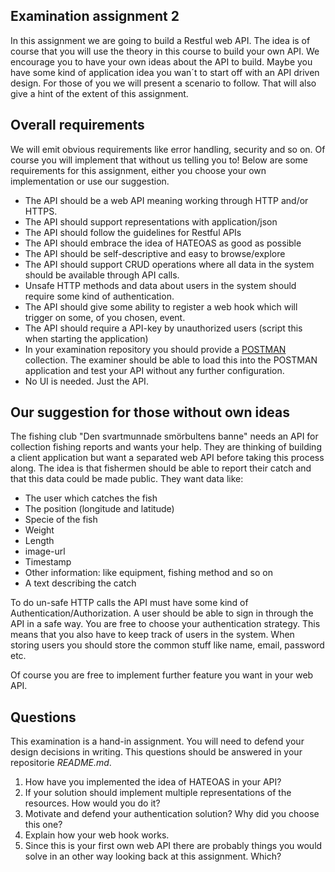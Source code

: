 ## Examination assignment 2
In this assignment we are going to build a Restful web API. The idea is of course that you will use the theory in this course to build your own API. We encourage you to have your own ideas about the API to build. Maybe you have some kind of application idea you wan´t to start off with an API driven design. For those of you we will present a scenario to follow. That will also give a hint of the extent of this assignment.

## Overall requirements

We will emit obvious requirements like error handling, security and so on. Of course you will implement that without us telling you to! Below are some requirements for this assignment, either you choose your own implementation or use our suggestion.

* The API should be a web API meaning working through HTTP and/or HTTPS.
* The API should support representations with application/json
* The API should follow the guidelines for Restful APIs
* The API should embrace the idea of HATEOAS as good as possible
* The API should be self-descriptive and easy to browse/explore
* The API should support CRUD operations where all data in the system should be available through API calls.
* Unsafe HTTP methods and data about users in the system should require some kind of authentication.
* The API should give some ability to register a web hook which will trigger on some, of you chosen, event.
* The API should require a API-key by unauthorized users (script this when starting the application)
* In your examination repository you should provide a [POSTMAN](https://chrome.google.com/webstore/detail/postman/fhbjgbiflinjbdggehcddcbncdddomop) collection. The examiner should be able to load this into the POSTMAN application and test your API without any further configuration.
* No UI is needed. Just the API.

## Our suggestion for those without own ideas
The fishing club "Den svartmunnade smörbultens banne" needs an API for collection fishing reports and wants your help. They are thinking of building a client application but want a separated web API before taking this process along. The idea is that fishermen should be able to report their catch and that this data could be made public. They want data like:

* The user which catches the fish
* The position (longitude and latitude)
* Specie of the fish
* Weight
* Length
* image-url
* Timestamp
* Other information: like equipment, fishing method and so on
* A text describing the catch

To do un-safe HTTP calls the API must have some kind of Authentication/Authorization. A user should be able to sign in through the API in a safe way. You are free to choose your authentication strategy. This means that you also have to keep track of users in the system. When storing users you should store the common stuff like name, email, password etc.

Of course you are free to implement further feature you want in your web API.

## Questions
This examination is a hand-in assignment. You will need to defend your design decisions in writing. This questions should be answered in your repositorie *README.md*.

1. How have you implemented the idea of HATEOAS in your API?
2. If your solution should implement multiple representations of the resources. How would you do it?
3. Motivate and defend your authentication solution? Why did you choose this one?
4. Explain how your web hook works.
5. Since this is your first own web API there are probably things you would solve in an other way looking back at this assignment. Which?
